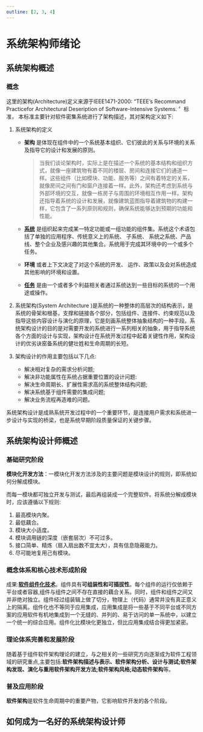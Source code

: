 ```yaml
---
outline: [2, 3, 4]
---
```


# 系统架构师绪论

## 系统架构概述
### 概念
这里的架构(Architecture)定义来源于IEEE1471-2000: “TEEE’s Recommand Practicefor Architectural Deseription of Software-Intensive Systems. 〞标准， 本标准主要针对软件密集系统进行了架构描述，其对架构定义如下:

1. 系统架构的定义
   * **架构** 是体现在组件中的一个系统基本组织、它们彼此的关系与环境的关系及指导它的设计和发展的原则。
     
     > 当我们谈论架构时，实际上是在描述一个系统的基本结构和组织方式，就像一座建筑物有着不同的楼层、房间和连接它们的通道一样。这些组件（比如模块、功能、服务等）之间有着特定的关系，就像房间之间有门和窗户连接着一样。此外，架构还考虑到系统与外部环境的交互，就像一栋房子与周围的环境相互作用一样。架构还指导着系统的设计和发展，就像建筑蓝图指导着建筑物的构建一样，它包含了一系列原则和规则，确保系统能够达到预期的功能和性能。
   * **[系统](./component/system.md)** 是组织起来完成某一特定功能或一组功能的组件集。系统这个术语包括了单独的应用程序、传统意义上的系统、 子系统、 系统之系统、产品线、整个企业及感兴趣的其他集合。系统用于完成其环境中的一个或多个任务。
   * **环境** 或者上下文决定了对这个系统的开发、 运作、政策以及会对系统造成其他影响的环境和设置。
   * **[任务](./component/task.md)** 是由一个或者多个利益相关者通过系统达到一些目标的系统的一个用途或操作。
2. 系统架构(System Architecture )是系统的一种整体的高层次的结构表示，是系统的骨架和根基，支撑和链接各个部分，包括组件、连接件、约束规范以及指导这些内容设计与演化的原理，它是刻画系统整体抽象结构的一种手段。系统架构设计的目的是对需要开发的系统进行一系列相关的抽象，用于指导系统各个方面的设计与实现，架构设计在系统开发过程中起着关键性作用，架构设计的优劣诀窑备系统的健壮姓和生命周期的长短。  

3. 架构设计的作用主要包括以下几点:
   * 解决相对复杂的需求分析问题;
   * 解决非功能属性在系统占据重要位置的设计问题:
   * 解决生命周期长、扩展性需求高的系统整体结构问题;
   * 解决系统基于组件需要的集成问题;
   * 解决业务流程再造难的问题。

系统架构设计是成熟系统开发过程中的一个重要环节，是连接用户需求和系统进一步设计与实现的桥梁，也是系统早期阶段质量保证的关键步骤。

## 系统架构设计师概述

### 基础研究阶段

**模块化开发方法**：一模块化开发方法涉及的主要问题是模块设计的规则，即系统如何分解成模块。

而每一模块都可独立开发与测试，最后再组装成一个完整软件。将系统分解成模块时，应该遵循以下规则:

1. 最高模块内聚。
2. 最低藕合。
3. 模块大小适度。
4. 模块调用链的深度（嵌套层次）不可过多。
5. 接口简单、精炼（扇入扇出数不宜太大），具有信息隐蔽能力。
6. 尽可能地复用己有模块。

### 概念体系和核心技术形成阶段

成果:**[软件组件化技术](./component/component-action.md)**。组件具有**可组装性和可插拔性**。每个组件的运行仅依赖于平台或者容器,组件与组件之间不存在直接的藕合关系。同时，组件和组件之间又并非绝对独立。组件经过组装辑上做了切分，物理上（代码）通常并没有真正意义上的隔离。组件化也不等同于应用集成，应用集成是将一些基于不同平台或不同方案的应用软件有机地集成到一个无缝的、并列的、易于访问的单一系统中，以建立一个统一的综合应用。组件化比模块化更独立，但比应用集成结合得更加紧密。

### 理论体系完善和发展阶段

随着基于组件软件架构理论的建立，与之相关的一些研究方向逐渐成为软件工程领域的研究重点,主要包括:**软件架构描述与表示、软件架构分析、设计与测试;软件架构发现、演化与重用软件架构开发方法;软件架构风格;动态软件架构**等。

### 普及应用阶段

**软件架构**是软件生命周期中的重要产物，它影响软件开发的各个阶段。



## 如何成为一名好的系统架构设计师
